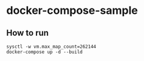 # docker-compose-sample

## How to run

```
sysctl -w vm.max_map_count=262144
docker-compose up -d --build
```
